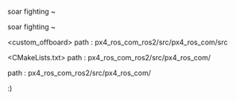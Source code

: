 soar fighting ~

soar fighting ~

<custom_offboard> path : px4_ros_com_ros2/src/px4_ros_com/src

<CMakeLists.txt> path : px4_ros_com_ros2/src/px4_ros_com/

<launch> path : px4_ros_com_ros2/src/px4_ros_com/

:)
